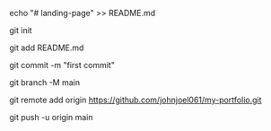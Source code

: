 echo "# landing-page" >> README.md

git init

git add README.md

git commit -m "first commit"

git branch -M main

git remote add origin https://github.com/johnjoel061/my-portfolio.git

git push -u origin main


